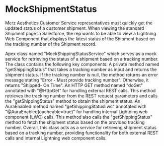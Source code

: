 # MockShipmentStatus
Merz Aesthetics Customer Service representatives must quickly get the updated status of a customer shipment. When viewing the standard Shipment page in Salesforce, the rep wants to be able to view a Lightning Web Component that displays the latest status of the Shipment based on the tracking number of the Shipment record.

Apex class named "MockShippingStatusService" which serves as a mock service for retrieving the status of a shipment based on a tracking number. The class contains the following key components:
A private method named "getShippingStatus" that takes a tracking number as input and returns the shipment status. If the tracking number is null, the method returns an error message stating "Error - Must provide tracking number". Otherwise, it returns "Shipped- On Time".
An HTTP GET method named "doGet" annotated with "@HttpGet" for handling external REST calls. This method retrieves the tracking number from the REST request parameters and calls the "getShippingStatus" method to obtain the shipment status.
An AuraEnabled method named "getShippingStatusLwc" annotated with "@AuraEnabled(cacheable=true)" for handling internal Lightning web component (LWC) calls. This method also calls the "getShippingStatus" method to fetch the shipment status based on the provided tracking number.
Overall, this class acts as a service for retrieving shipment status based on a tracking number, providing functionality for both external REST calls and internal Lightning web component calls.




